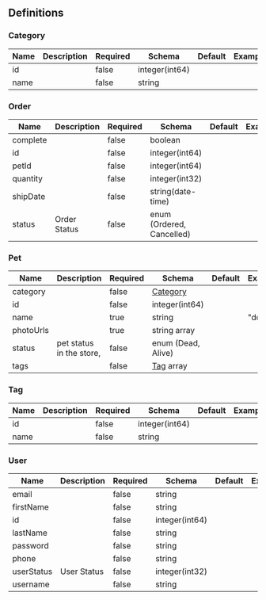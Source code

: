 
<a name="definitions"></a>
## Definitions

### Category

|Name|Description|Required|Schema|Default|Example|
|---|---|---|---|---|---|
|id||false|integer(int64)|||
|name||false|string|||


### Order

|Name|Description|Required|Schema|Default|Example|
|---|---|---|---|---|---|
|complete||false|boolean|||
|id||false|integer(int64)|||
|petId||false|integer(int64)|||
|quantity||false|integer(int32)|||
|shipDate||false|string(date-time)|||
|status|Order Status|false|enum (Ordered, Cancelled)|||


### Pet

|Name|Description|Required|Schema|Default|Example|
|---|---|---|---|---|---|
|category||false|[Category](#category)|||
|id||false|integer(int64)|||
|name||true|string||"doggie"|
|photoUrls||true|string array|||
|status|pet status in the store,|false|enum (Dead, Alive)|||
|tags||false|[Tag](#tag) array|||


### Tag

|Name|Description|Required|Schema|Default|Example|
|---|---|---|---|---|---|
|id||false|integer(int64)|||
|name||false|string|||


### User

|Name|Description|Required|Schema|Default|Example|
|---|---|---|---|---|---|
|email||false|string|||
|firstName||false|string|||
|id||false|integer(int64)|||
|lastName||false|string|||
|password||false|string|||
|phone||false|string|||
|userStatus|User Status|false|integer(int32)|||
|username||false|string|||



